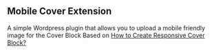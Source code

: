 ## Mobile Cover Extension

A simple Wordpress plugin that allows you to upload a mobile friendly image for the Cover Block
Based on [How to Create Responsive Cover Block?](https://wptips.dev/responsive-cover-block/)


